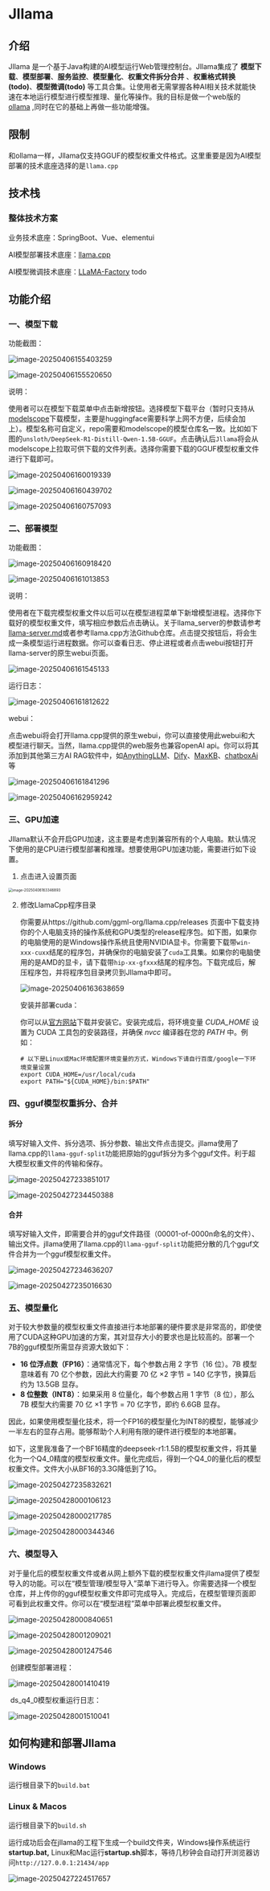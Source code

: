 # Jllama

## 介绍

Jllama 是一个基于Java构建的AI模型运行Web管理控制台。Jllama集成了 **模型下载**、**模型部署**、**服务监控**、**模型量化**、**权重文件拆分合并** 、**权重格式转换(todo)**、**模型微调(todo)** 等工具合集。让使用者无需掌握各种AI相关技术就能快速在本地运行模型进行模型推理、量化等操作。我的目标是做一个web版的[ollama](https://ollama.com) ,同时在它的基础上再做一些功能增强。

##  限制

和ollama一样，Jllama仅支持GGUF的模型权重文件格式。这里重要是因为AI模型部署的技术底座选择的是`llama.cpp`

##  技术栈

### 整体技术方案

业务技术底座：SpringBoot、Vue、elementui

AI模型部署技术底座：[llama.cpp](https://github.com/ggml-org/llama.cpp)

AI模型微调技术底座：[LLaMA-Factory](https://github.com/hiyouga/LLaMA-Factory)  todo

## 功能介绍

###  一、模型下载

功能截图： 

![image-20250406155403259](https://jerrysu232.oss-cn-shenzhen.aliyuncs.com/img/image-20250406155403259.png) 

![image-20250406155520650](https://jerrysu232.oss-cn-shenzhen.aliyuncs.com/img/image-20250406155520650.png) 

说明：

使用者可以在模型下载菜单中点击新增按钮。选择模型下载平台（暂时只支持从[modelscope](https://modelscope.cn/models)下载模型，主要是huggingface需要科学上网不方便，后续会加上）。模型名称可自定义，repo需要和modelscope的模型仓库名一致。比如如下图的`unsloth/DeepSeek-R1-Distill-Qwen-1.5B-GGUF`。点击确认后`Jllama`将会从modelscope上拉取可供下载的文件列表。选择你需要下载的GGUF模型权重文件进行下载即可。

![image-20250406160019339](https://jerrysu232.oss-cn-shenzhen.aliyuncs.com/img/image-20250406160019339.png)

![image-20250406160439702](https://jerrysu232.oss-cn-shenzhen.aliyuncs.com/img/image-20250406160439702.png)  

![image-20250406160757093](https://jerrysu232.oss-cn-shenzhen.aliyuncs.com/img/image-20250406160757093.png) 

###  二、部署模型

功能截图：

![image-20250406160918420](https://jerrysu232.oss-cn-shenzhen.aliyuncs.com/img/image-20250406160918420.png) 

![image-20250406161013853](https://jerrysu232.oss-cn-shenzhen.aliyuncs.com/img/image-20250406161013853.png) 

说明：

使用者在下载完模型权重文件以后可以在模型进程菜单下新增模型进程。选择你下载好的模型权重文件，填写相应参数后点击确认。关于llama_server的参数请参考[llama-server.md](llama-server.md)或者参考llama.cpp方法Github仓库。点击提交按钮后，将会生成一条模型运行进程数据。你可以查看日志、停止进程或者点击webui按钮打开llama-server的原生webui页面。

![image-20250406161545133](https://jerrysu232.oss-cn-shenzhen.aliyuncs.com/img/image-20250406161545133.png) 

运行日志：

![image-20250406161812622](https://jerrysu232.oss-cn-shenzhen.aliyuncs.com/img/image-20250406161812622.png) 

webui：

点击webui将会打开llama.cpp提供的原生webui，你可以直接使用此webui和大模型进行聊天。当然，llama.cpp提供的web服务也兼容openAI api。你可以将其添加到其他第三方AI RAG软件中，如[AnythingLLM](https://anythingllm.com/)、[Dify](https://dify.ai)、[MaxKB](https://maxkb.cn/)、[chatboxAi](https://chatboxai.app/)等

![image-20250406161841296](https://jerrysu232.oss-cn-shenzhen.aliyuncs.com/img/image-20250406161841296.png) 

![image-20250406162959242](https://jerrysu232.oss-cn-shenzhen.aliyuncs.com/img/image-20250406162959242.png) 

###  三、GPU加速

Jllama默认不会开启GPU加速，这主要是考虑到兼容所有的个人电脑。默认情况下使用的是CPU进行模型部署和推理。想要使用GPU加速功能，需要进行如下设置。

1. 点击进入设置页面

<img src="https://jerrysu232.oss-cn-shenzhen.aliyuncs.com/img/image-20250406163346893.png" alt="image-20250406163346893" style="zoom:50%;" /> 

2. 修改LlamaCpp程序目录

   你需要从https://github.com/ggml-org/llama.cpp/releases 页面中下载支持你的个人电脑支持的操作系统和GPU类型的release程序包。如下图，如果你的电脑使用的是Windows操作系统且使用NVIDIA显卡。你需要下载带`win-xxx-cuxx`结尾的程序包，并确保你的电脑安装了`cuda`工具集。如果你的电脑使用的是AMD的显卡，请下载带`hip-xx-gfxxx`结尾的程序包。下载完成后，解压程序包，并将程序包目录拷贝到Jllama中即可。

   ![image-20250406163638659](https://jerrysu232.oss-cn-shenzhen.aliyuncs.com/img/image-20250406163638659.png) 

   安装并部署cuda：

   你可以从[官方网站](https://developer.nvidia.com/cuda-toolkit-archive)下载并安装它。安装完成后，将环境变量 *CUDA_HOME* 设置为 CUDA 工具包的安装路径，并确保 *nvcc* 编译器在您的 *PATH* 中。例如：

   ```shell
   # 以下是Linux或Mac环境配置环境变量的方式，Windows下请自行百度/google一下环境变量设置
   export CUDA_HOME=/usr/local/cuda
   export PATH="${CUDA_HOME}/bin:$PATH"
   ```
### 四、gguf模型权重拆分、合并

#### 拆分

填写好输入文件、拆分选项、拆分参数、输出文件点击提交。jllama使用了llama.cpp的`llama-gguf-split`功能把原始的gguf拆分为多个gguf文件。利于超大模型权重文件的传输和保存。

![image-20250427233851017](https://jerrysu232.oss-cn-shenzhen.aliyuncs.com/img/image-20250427233851017.png) 

![image-20250427234450388](https://jerrysu232.oss-cn-shenzhen.aliyuncs.com/img/image-20250427234450388.png) 

#### 合并

填写好输入文件，即需要合并的gguf文件路径（00001-of-0000n命名的文件）、输出文件。jllama使用了llama.cpp的`llama-gguf-split`功能把分散的几个gguf文件合并为一个gguf模型权重文件。

![image-20250427234636207](https://jerrysu232.oss-cn-shenzhen.aliyuncs.com/img/image-20250427234636207.png)

![image-20250427235016630](https://jerrysu232.oss-cn-shenzhen.aliyuncs.com/img/image-20250427235016630.png) 

### 五、模型量化

对于较大参数量的模型权重文件直接进行本地部署的硬件要求是非常高的，即使使用了CUDA这种GPU加速的方案，其对显存大小的要求也是比较高的。部署一个7B的gguf模型所需显存资源大致如下：

- **16 位浮点数（FP16）**：通常情况下，每个参数占用 2 字节（16 位）。7B 模型意味着有 70 亿个参数，因此大约需要 70 亿 ×2 字节 = 140 亿字节，换算后约为 13.5GB 显存。
- **8 位整数（INT8）**：如果采用 8 位量化，每个参数占用 1 字节（8 位），那么 7B 模型大约需要 70 亿 ×1 字节 = 70 亿字节，即约 6.6GB 显存。

因此，如果使用模型量化技术，将一个FP16的模型量化为INT8的模型，能够减少一半左右的显存占用。能够帮助个人利用有限的硬件进行模型的本地部署。



如下，这里我准备了一个BF16精度的deepseek-r1:1.5B的模型权重文件，将其量化为一个Q4_0精度的模型权重文件。量化完成后，得到一个Q4_0的量化后的模型权重文件。文件大小从BF16的3.3G降低到了1G。

![image-20250427235832621](https://jerrysu232.oss-cn-shenzhen.aliyuncs.com/img/image-20250427235832621.png) 

![image-20250428000106123](https://jerrysu232.oss-cn-shenzhen.aliyuncs.com/img/image-20250428000106123.png) 

![image-20250428000217785](https://jerrysu232.oss-cn-shenzhen.aliyuncs.com/img/image-20250428000217785.png)

![image-20250428000344346](https://jerrysu232.oss-cn-shenzhen.aliyuncs.com/img/image-20250428000344346.png)

### 六、模型导入

对于量化后的模型权重文件或者从网上额外下载的模型权重文件jllama提供了模型导入的功能。可以在“模型管理/模型导入”菜单下进行导入。你需要选择一个模型仓库，并上传你的gguf模型权重文件即可完成导入。完成后，在模型管理页面即可看到此权重文件。你可以在“模型进程”菜单中部署此模型权重文件。

![image-20250428000840651](https://jerrysu232.oss-cn-shenzhen.aliyuncs.com/img/image-20250428000840651.png) 

![image-20250428001209021](https://jerrysu232.oss-cn-shenzhen.aliyuncs.com/img/image-20250428001209021.png) 

![image-20250428001247546](https://jerrysu232.oss-cn-shenzhen.aliyuncs.com/img/image-20250428001247546.png) 

​	创建模型部署进程：

![image-20250428001410419](https://jerrysu232.oss-cn-shenzhen.aliyuncs.com/img/image-20250428001410419.png) 

​	ds_q4_0模型权重运行日志：

![image-20250428001510041](https://jerrysu232.oss-cn-shenzhen.aliyuncs.com/img/image-20250428001510041.png) 

 

## 如何构建和部署Jllama

### Windows

运行根目录下的`build.bat` 

###  Linux & Macos

运行根目录下的`build.sh`

运行成功后会在jllama的工程下生成一个build文件夹，Windows操作系统运行**startup.bat,** Linux和Mac运行**startup.sh**脚本，等待几秒钟会自动打开浏览器访问`http://127.0.0.1:21434/app`

![image-20250427224517657](https://jerrysu232.oss-cn-shenzhen.aliyuncs.com/img/image-20250427224517657.png) 

   

   

   







